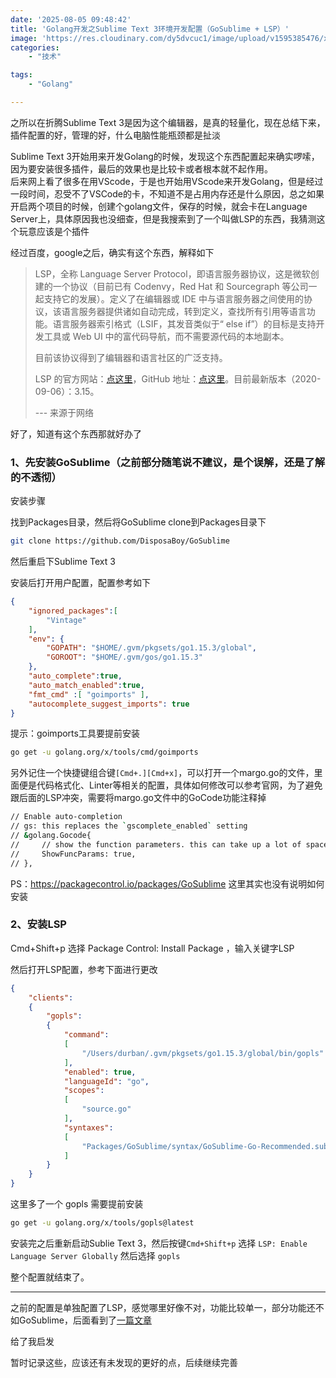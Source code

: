 ```yaml
---
date: '2025-08-05 09:48:42'
title: 'Golang开发之Sublime Text 3环境开发配置（GoSublime + LSP）'
image: 'https://res.cloudinary.com/dy5dvcuc1/image/upload/v1595385476/xiaorongmao/golang.jpg'
categories:
    - "技术"

tags:
    - "Golang"

---
```


之所以在折腾Sublime Text 3是因为这个编辑器，是真的轻量化，现在总结下来，插件配置的好，管理的好，什么电脑性能瓶颈都是扯淡

Sublime Text 3开始用来开发Golang的时候，发现这个东西配置起来确实啰嗦，  
因为要安装很多插件，最后的效果也是比较卡或者根本就不起作用。  
后来网上看了很多在用VScode，于是也开始用VScode来开发Golang，但是经过一段时间，忍受不了VSCode的卡，不知道不是占用内存还是什么原因，总之如果开启两个项目的时候，创建个golang文件，保存的时候，就会卡在Language Server上，具体原因我也没细查，但是我搜索到了一个叫做LSP的东西，我猜测这个玩意应该是个插件

经过百度，google之后，确实有这个东西，解释如下

> LSP，全称 Language Server Protocol，即语言服务器协议，这是微软创建的一个协议（目前已有 Codenvy，Red Hat 和 Sourcegraph 等公司一起支持它的发展）。定义了在编辑器或 IDE 中与语言服务器之间使用的协议，该语言服务器提供诸如自动完成，转到定义，查找所有引用等语言功能。语言服务器索引格式（LSIF，其发音类似于“ else if”）的目标是支持开发工具或 Web UI 中的富代码导航，而不需要源代码的本地副本。
>
> 目前该协议得到了编辑器和语言社区的广泛支持。
>
> LSP 的官方网站：[点这里](https://microsoft.github.io/language-server-protocol/)，GitHub 地址：[点这里](https://github.com/Microsoft/language-server-protocol)。目前最新版本（2020-09-06）：3.15。
>
> --- 来源于网络

好了，知道有这个东西那就好办了

### 1、先安装GoSublime（之前部分随笔说不建议，是个误解，还是了解的不透彻）

安装步骤

找到Packages目录，然后将GoSublime clone到Packages目录下

```bash
git clone https://github.com/DisposaBoy/GoSublime
```

然后重启下Sublime Text 3

安装后打开用户配置，配置参考如下

```json
{
    "ignored_packages":[ 
        "Vintage"
    ],
    "env": {
        "GOPATH": "$HOME/.gvm/pkgsets/go1.15.3/global",
        "GOROOT": "$HOME/.gvm/gos/go1.15.3"
    },
    "auto_complete":true,
    "auto_match_enabled":true,
    "fmt_cmd" :[ "goimports" ],
    "autocomplete_suggest_imports": true
}
```

提示：goimports工具要提前安装

```bash
go get -u golang.org/x/tools/cmd/goimports
```

另外记住一个快捷键组合键`[Cmd+.][Cmd+x]`，可以打开一个margo.go的文件，里面便是代码格式化、Linter等相关的配置，具体如何修改可以参考官网，为了避免跟后面的LSP冲突，需要将margo.go文件中的GoCode功能注释掉

```bash
// Enable auto-completion
// gs: this replaces the `gscomplete_enabled` setting
// &golang.Gocode{
//     // show the function parameters. this can take up a lot of space
//     ShowFuncParams: true,
// },
```

PS：https://packagecontrol.io/packages/GoSublime 这里其实也没有说明如何安装

### 2、安装LSP

Cmd+Shift+p 选择 Package Control: Install Package ，输入关键字LSP

然后打开LSP配置，参考下面进行更改

```json
{
    "clients":
    {
        "gopls":
        {
            "command":
            [
                "/Users/durban/.gvm/pkgsets/go1.15.3/global/bin/gopls"
            ],
            "enabled": true,
            "languageId": "go",
            "scopes":
            [
                "source.go"
            ],
            "syntaxes":
            [
                "Packages/GoSublime/syntax/GoSublime-Go-Recommended.sublime-syntax"
            ]
        }
    }
}
```

这里多了一个 gopls 需要提前安装

```bash
go get -u golang.org/x/tools/gopls@latest
```

安装完之后重新启动Sublie Text 3，然后按键`Cmd+Shift+p` 选择 `LSP: Enable Language Server Globally` 然后选择 `gopls`

整个配置就结束了。

---

之前的配置是单独配置了LSP，感觉哪里好像不对，功能比较单一，部分功能还不如GoSublime，后面看到了[一篇文章](http://blog.ipushs.com/sublime-text-%E9%96%8B%E7%99%BC-golang-%E7%92%B0%E5%A2%83%E9%85%8D%E7%BD%AE/)  

给了我启发

暂时记录这些，应该还有未发现的更好的点，后续继续完善

